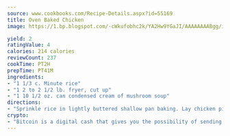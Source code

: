 ```yaml
---
source: www.cookbooks.com/Recipe-Details.aspx?id=55169
title: Oven Baked Chicken
image: https://1.bp.blogspot.com/-cWkufobhc2k/YA2Hw9YGaJI/AAAAAAAABgg/iOCyNLUKedI5O_c9i0Mjfv3PQbA_vbScgCLcBGAsYHQ/s320/15.png

yield: 2
ratingValue: 4
calories: 214 calories
reviewCount: 237
cookTime: PT2H
prepTime: PT41M
ingredients:
- "1 1/3 c. Minute rice"
- "1 2 to 2 1/2 lb. fryer, cut up"
- "1 10 1/2 oz. can condensed cream of mushroom soup"
directions:
- "Sprinkle rice in lightly buttered shallow pan baking. Lay chicken pieces, skin side up, over rice. Spread soup evenly over all. Cover. Bake in 350u00b0 oven for 1 hour or until tender. May remove cover after 1/2 hour for crispy chicken. Yields 4 to 5 servings."
crypto:
- "Bitcoin is a digital cash that gives you the possibility of sending money all over the world, instantly and without a fee."
---
```

